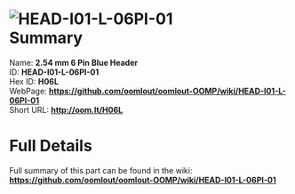 
![HEAD-I01-L-06PI-01](https://github.com/oomlout/oomlout-OOMP/blob/master/parts/HEAD-I01-L-06PI-01/HEAD-I01-L-06PI-01_420.jpg)   
Summary
=================
  
Name: __2.54 mm 6 Pin Blue Header__    
ID: __HEAD-I01-L-06PI-01__   
Hex ID: __H06L__   
WebPage: __https://github.com/oomlout/oomlout-OOMP/wiki/HEAD-I01-L-06PI-01__   
Short URL: __http://oom.lt/H06L__   

Full Details
==========================
Full summary of this part can be found in the wiki:   
__https://github.com/oomlout/oomlout-OOMP/wiki/HEAD-I01-L-06PI-01__    

